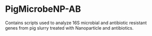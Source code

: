 # PigMicrobeNP-AB
Contains scripts used to analyze 16S microbial and antibiotic resistant genes from pig slurry treated with Nanoparticle and antibiotics.
